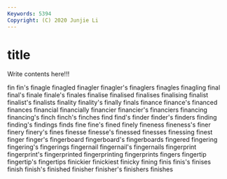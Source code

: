 ```yaml
---
Keywords: 5394
Copyright: (C) 2020 Junjie Li
---
```


# title

Write contents here!!!
 
fin 
fin's 
finagle 
finagled 
finagler 
finagler's
finaglers 
finagles 
finagling 
final 
final's 
finale 
finale's 
finales 
finalise 
finalised
finalises 
finalising 
finalist 
finalist's 
finalists 
finality 
finality's 
finally 
finals 
finance
finance's 
financed 
finances 
financial 
financially 
financier 
financier's 
financiers 
financing 
financing's
finch 
finch's 
finches 
find 
find's 
finder 
finder's 
finders 
finding 
finding's
findings 
finds 
fine 
fine's 
fined 
finely 
fineness 
fineness's 
finer 
finery
finery's 
fines 
finesse 
finesse's 
finessed 
finesses 
finessing 
finest 
finger 
finger's
fingerboard 
fingerboard's 
fingerboards 
fingered 
fingering 
fingering's 
fingerings 
fingernail 
fingernail's 
fingernails
fingerprint 
fingerprint's 
fingerprinted 
fingerprinting 
fingerprints 
fingers 
fingertip 
fingertip's 
fingertips 
finickier
finickiest 
finicky 
fining 
finis 
finis's 
finises 
finish 
finish's 
finished 
finisher
finisher's 
finishers 
finishes 
